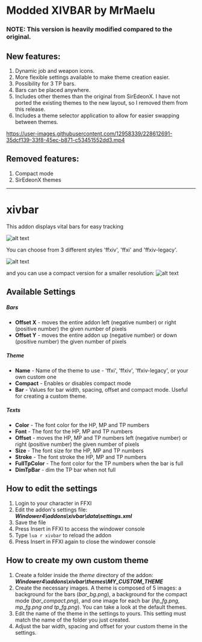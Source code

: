 # Modded XIVBAR by MrMaelu
### NOTE: This version is heavily modified compared to the original.

## New features:
1. Dynamic job and weapon icons.
2. More flexible settings available to make theme creation easier.
3. Possibility for 3 TP bars.
4. Bars can be placed anywhere.
5. Includes other themes than the original from SirEdeonX. I have not ported the existing themes to the new layout, so I removed them from this release.
6. Includes a theme selector application to allow for easier swapping between themes.

https://user-images.githubusercontent.com/12958339/228612691-35dcf139-33f8-45ec-b871-c53451552dd3.mp4

## Removed features:
1. Compact mode
2. SirEdeonX themes

----------------------------------------------------------------------------------------

# xivbar
This addon displays vital bars for easy tracking

![alt text](http://i.imgur.com/QA6WSUY.png)

You can choose from 3 different styles 'ffxiv', 'ffxi' and 'ffxiv-legacy'.

![alt text](http://i.imgur.com/vMlZoAl.png)

and you can use a compact version for a smaller resolution:
![alt text](http://i.imgur.com/0vgfDq1.png)

## Available Settings
##### Bars
* **Offset X** - moves the entire addon left (negative number) or right (positive number) the given number of pixels
* **Offset Y** - moves the entire addon up (negative number) or down (positive number) the given number of pixels

##### Theme
* **Name** - Name of the theme to use - 'ffxi', 'ffxiv', 'ffxiv-legacy', or your own custom one
* **Compact** - Enables or disables compact mode
* **Bar** - Values for bar width, spacing, offset and compact mode. Useful for creating a custom theme. 

##### Texts
* **Color** - The font color for the HP, MP and TP numbers
* **Font** - The font for the HP, MP and TP numbers
* **Offset** - moves the HP, MP and TP numbers left (negative number) or right (positive number) the given number of pixels
* **Size** - The font size for the HP, MP and TP numbers
* **Stroke** - The font stroke the HP, MP and TP numbers
* **FullTpColor** - The font color for the TP numbers when the bar is full
* **DimTpBar** - dim the TP bar when not full

## How to edit the settings
1. Login to your character in FFXI
2. Edit the addon's settings file: **_Windower4\addons\xivbar\data\settings.xml_**
3. Save the file 
4. Press Insert in FFXI to access the windower console 
5. Type ``` lua r xivbar ``` to reload the addon
6. Press Insert in FFXI again to close the windower console

## How to create my own custom theme
1. Create a folder inside the *theme* directory of the addon: **_Windower4\addons\xivbar\themes\MY_CUSTOM_THEME_**
2. Create the necessary images. A theme is composed of 5 images: a background for the bars (*bar_bg.png*), a background for the compact mode (*bar_compact.png*), and one image for each bar (*hp_fg.png, mp_fg.png and tp_fg.png*). You can take a look at the default themes.
3. Edit the name of the theme in the settings to yours. This setting must match the name of the folder you just created.
4. Adjust the bar width, spacing and offset for your custom theme in the settings.
